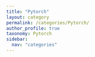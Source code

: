 ```yaml
---
title: "Pytorch"
layout: category
permalink: /categories/Pytorch/
author_profile: true
taxonomy: Pytorch
sidebar:
  nav: "categories"
---
```

